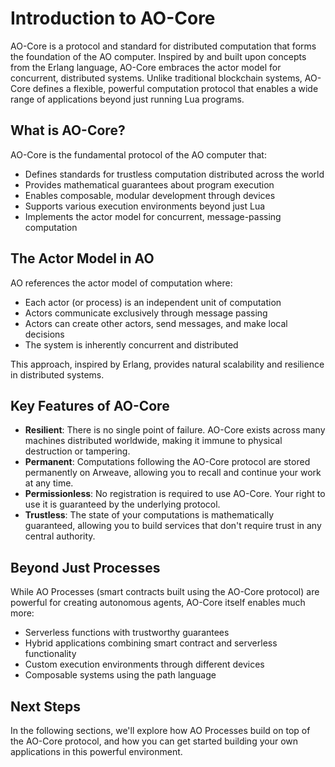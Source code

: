 # Introduction to AO-Core

AO-Core is a protocol and standard for distributed computation that forms the foundation of the AO computer. Inspired by and built upon concepts from the Erlang language, AO-Core embraces the actor model for concurrent, distributed systems. Unlike traditional blockchain systems, AO-Core defines a flexible, powerful computation protocol that enables a wide range of applications beyond just running Lua programs.

## What is AO-Core?

AO-Core is the fundamental protocol of the AO computer that:

- Defines standards for trustless computation distributed across the world
- Provides mathematical guarantees about program execution
- Enables composable, modular development through devices
- Supports various execution environments beyond just Lua
- Implements the actor model for concurrent, message-passing computation

## The Actor Model in AO

AO references the actor model of computation where:

- Each actor (or process) is an independent unit of computation
- Actors communicate exclusively through message passing
- Actors can create other actors, send messages, and make local decisions
- The system is inherently concurrent and distributed

This approach, inspired by Erlang, provides natural scalability and resilience in distributed systems.

## Key Features of AO-Core

- **Resilient**: There is no single point of failure. AO-Core exists across many machines distributed worldwide, making it immune to physical destruction or tampering.
- **Permanent**: Computations following the AO-Core protocol are stored permanently on Arweave, allowing you to recall and continue your work at any time.
- **Permissionless**: No registration is required to use AO-Core. Your right to use it is guaranteed by the underlying protocol.
- **Trustless**: The state of your computations is mathematically guaranteed, allowing you to build services that don't require trust in any central authority.

## Beyond Just Processes

While AO Processes (smart contracts built using the AO-Core protocol) are powerful for creating autonomous agents, AO-Core itself enables much more:

- Serverless functions with trustworthy guarantees
- Hybrid applications combining smart contract and serverless functionality
- Custom execution environments through different devices
- Composable systems using the path language

## Next Steps

In the following sections, we'll explore how AO Processes build on top of the AO-Core protocol, and how you can get started building your own applications in this powerful environment.
